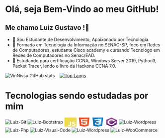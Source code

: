  # Olá, seja Bem-Vindo ao meu GitHub! 
 ## Me chamo Luiz Gustavo !👋


- 🔭 Sou Estudante de Desenvolvimento, Apaixonado por Tecnologia.
- 🌱 Formado em Tecnologia da Informação no SENAC-SP, foco em Redes de Computadores, estudante Cisco academy e cursando Tecnologo em Redes de Computadores no Senac/EAD. 
- 👯 Estudando para certificação CCNA, Windows Server 2019, Python3, Packet Tracer, lendo o livro da Hackone CCNA 7.0. 


![VinNissu GitHub stats](https://github-readme-stats.vercel.app/api?username=dias0001&show_icons=true&theme=dracula) &nbsp;&nbsp;
[![Top Langs](https://github-readme-stats.vercel.app/api/top-langs/?username=dias0001&layout=compact)](https://github.com/dias0001/github-readme-stats)

# Tecnologias sendo estudadas por mim 

<div style="display: inline_block">
  <img align="center" alt="Luiz-Git" height="30" width="40" src="https://cdn.jsdelivr.net/gh/devicons/devicon/icons/git/git-plain-wordmark.svg" />
  <!--<img align="center" alt="Luiz-React" height="30" width="40" src="https://raw.githubusercontent.com/devicons/devicon/master/icons/react/react-original.svg">-->
  <img align="center" alt="Luiz-Bootstrap" height="30" width="40"  src="https://cdn.jsdelivr.net/gh/devicons/devicon/icons/bootstrap/bootstrap-original.svg" />
  <img align="center" alt="Luiz-Js" height="30" width="40" src="https://raw.githubusercontent.com/devicons/devicon/master/icons/javascript/javascript-plain.svg">
  <img align="center" alt="Luiz-HTML" height="30" width="40" src="https://raw.githubusercontent.com/devicons/devicon/master/icons/html5/html5-original.svg">
  <img align="center" alt="Luiz-CSS" height="30" width="40" src="https://raw.githubusercontent.com/devicons/devicon/master/icons/css3/css3-original.svg">
  <img align="center" alt="Luiz-Csharp" height="30" width="40" src="https://raw.githubusercontent.com/devicons/devicon/master/icons/csharp/csharp-original.svg">
  <img align="center" alt="Luiz-Wordpress" height="30" width="40" src="https://cdn.jsdelivr.net/gh/devicons/devicon/icons/laravel/laravel-plain.svg" />
  <img align="center" alt="Luiz-Php" height="30" width="40" src="https://cdn.jsdelivr.net/gh/devicons/devicon/icons/php/php-original.svg" />
  <!--<img align="center" alt="Luiz-Mysql" height="30" width="40" src="https://cdn.jsdelivr.net/gh/devicons/devicon/icons/mysql/mysql-original.svg" />-->
  <img align="center" alt="Luiz-Visual-Code" height="30" width="40" src="https://cdn.jsdelivr.net/gh/devicons/devicon/icons/visualstudio/visualstudio-plain.svg" />
  <img align="center" alt="Luiz-Wordpress" height="30" width="40" src="https://cdn.jsdelivr.net/gh/devicons/devicon/icons/wordpress/wordpress-original.svg" />
  <img align="center" alt="Luiz-WooCommerce" height="30" width="40" src="https://cdn.jsdelivr.net/gh/devicons/devicon/icons/woocommerce/woocommerce-original-wordmark.svg" />
</div>



<!-- ## Contatos
[![Linkedin](https://img.shields.io/badge/LinkedIn-0077B5?style=for-the-badge&logo=linkedin&logoColor=white)](https://www.linkedin.com/in/nissu/) 
[![Discord](https://img.shields.io/badge/Discord-7289DA?style=for-the-badge&logo=discord&logoColor=white)](https://discord.gg/2du3Chys9Q)
[![Facebook](https://img.shields.io/badge/Facebook-1877F2?style=for-the-badge&logo=facebook&logoColor=white)](https://www.facebook.com/VinnyAlmeidaBR/)
[![Instagram](https://img.shields.io/badge/Instagram-E4405F?style=for-the-badge&logo=instagram&logoColor=whitehttps://img.shields.io/badge/Instagram-E4405F?style=for-the-badge&logo=instagram&logoColor=white)](https://www.instagram.com/vinissu99/)
[![Twitch](https://img.shields.io/badge/Twitch-9146FF?style=for-the-badge&logo=twitch&logoColor=white)](https://www.twitch.tv/vinnissugod) -->
